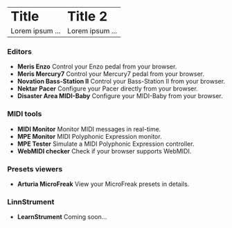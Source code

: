 <style type="text/css">
 table td {border:none;}
</style>

<table>
 <tr>
    <td><b style="font-size:30px">Title</b></td>
    <td><b style="font-size:30px">Title 2</b></td>
 </tr>
 <tr>
    <td>Lorem ipsum ...</td>
    <td>Lorem ipsum ...</td>
 </tr>
</table>


### Editors

- **Meris Enzo** Control your Enzo pedal from your browser.
- **Meris Mercury7** Control your Mercury7 pedal from your browser.
- **Novation Bass-Station II** Control your Bass-Station II from your browser.
- **Nektar Pacer** Configure your Pacer directly from your browser.
- **Disaster Area MIDI-Baby** Configure your MIDI-Baby from your browser.

### MIDI tools

- **MIDI Monitor** Monitor MIDI messages in real-time.
- **MPE Monitor** MIDI Polyphonic Expression monitor.
- **MPE Tester** Simulate a MIDI Polyphonic Expression controller.
- **WebMIDI checker** Check if your browser supports WebMIDI.

### Presets viewers

- **Arturia MicroFreak** View your MicroFreak presets in details.

### LinnStrument

- **LearnStrument** Coming soon...
